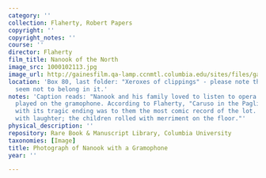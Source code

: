 ```yaml
---
category: ''
collection: Flaherty, Robert Papers
copyright: ''
copyright_notes: ''
course: ''
director: Flaherty
film_title: Nanook of the North
image_src: 1000102113.jpg
image_url: http://gainesfilm.qa-lamp.ccnmtl.columbia.edu/sites/files/gainesfilm/images/1000102113.jpg
location: 'Box 80, last folder: "Xeroxes of clippings" - please note that photographs
  seem not to belong in it.'
notes: 'Caption reads: "Nanook and his family loved to listen to opera recordings
  played on the gramophone. According to Flaherty, "Caruso in the Pagliacci prologue
  with its tragic ending was to them the most comic record of the lot. Nanook shook
  with laughter; the children rolled with merriment on the floor."'
physical_description: ''
repository: Rare Book & Manuscript Library, Columbia University
taxonomies: [Image]
title: Photograph of Nanook with a Gramophone
year: ''

---
```

